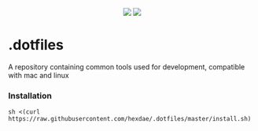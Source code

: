 <p align="center">

<img src="https://github.com/hexdae/.dotfiles/actions/workflows/linux.yml/badge.svg" href="https://github.com/hexdae/.dotfiles/actions/workflows/linux.yml">
<img src="https://github.com/hexdae/.dotfiles/actions/workflows/mac.yml/badge.svg" href="https://github.com/hexdae/.dotfiles/actions/workflows/mac.yml">

</p>

# .dotfiles

A repository containing common tools used for development, compatible with mac and linux

### Installation

`sh <(curl https://raw.githubusercontent.com/hexdae/.dotfiles/master/install.sh)`


